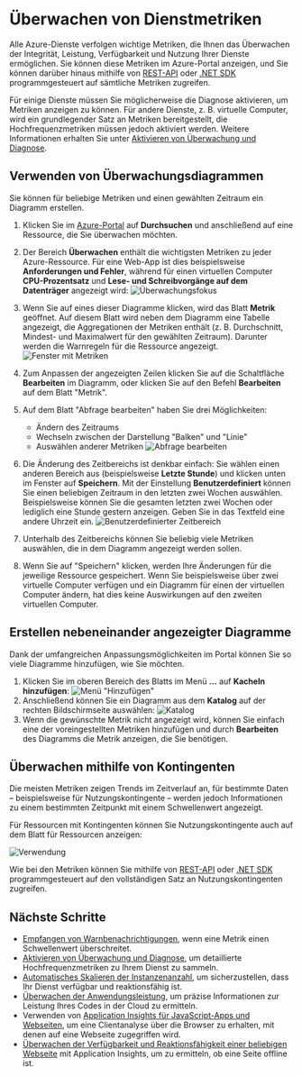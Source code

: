<properties 
	pageTitle="Überwachen von Dienstmetriken" 
	description="Erfahren Sie, wie Sie Überwachungsdiagramme in Azure anpassen." 
	authors="stepsic-microsoft-com" 
	manager="ronmart" 
	editor="" 
	services="azure-portal"
documentationCenter=""/>

<tags 
	ms.service="azure-portal" 
	ms.workload="na" 
	ms.tgt_pltfrm="na" 
	ms.devlang="na" 
	ms.topic="article" 
	ms.date="04/28/2015" 
	ms.author="stepsic"/>

# Überwachen von Dienstmetriken

Alle Azure-Dienste verfolgen wichtige Metriken, die Ihnen das Überwachen der Integrität, Leistung, Verfügbarkeit und Nutzung Ihrer Dienste ermöglichen. Sie können diese Metriken im Azure-Portal anzeigen, und Sie können darüber hinaus mithilfe von [REST-API](https://msdn.microsoft.com/library/azure/dn931930.aspx) oder [.NET SDK](https://www.nuget.org/packages/Microsoft.Azure.Insights/) programmgesteuert auf sämtliche Metriken zugreifen.

Für einige Dienste müssen Sie möglicherweise die Diagnose aktivieren, um Metriken anzeigen zu können. Für andere Dienste, z. B. virtuelle Computer, wird ein grundlegender Satz an Metriken bereitgestellt, die Hochfrequenzmetriken müssen jedoch aktiviert werden. Weitere Informationen erhalten Sie unter [Aktivieren von Überwachung und Diagnose](insights-how-to-use-diagnostics.md).

## Verwenden von Überwachungsdiagrammen 

Sie können für beliebige Metriken und einen gewählten Zeitraum ein Diagramm erstellen.

1. Klicken Sie im [Azure-Portal](https://portal.azure.com/) auf **Durchsuchen** und anschließend auf eine Ressource, die Sie überwachen möchten.

2. Der Bereich **Überwachen** enthält die wichtigsten Metriken zu jeder Azure-Ressource. Für eine Web-App ist dies beispielsweise **Anforderungen und Fehler**, während für einen virtuellen Computer **CPU-Prozentsatz** und **Lese- und Schreibvorgänge auf dem Datenträger** angezeigt wird: ![Überwachungsfokus](./media/insights-how-to-customize-monitoring/Insights_MonitoringChart.png)

3. Wenn Sie auf eines dieser Diagramme klicken, wird das Blatt **Metrik** geöffnet. Auf diesem Blatt wird neben dem Diagramm eine Tabelle angezeigt, die Aggregationen der Metriken enthält (z. B. Durchschnitt, Mindest- und Maximalwert für den gewählten Zeitraum). Darunter werden die Warnregeln für die Ressource angezeigt. ![Fenster mit Metriken](./media/insights-how-to-customize-monitoring/Insights_MetricBlade.png)

4. Zum Anpassen der angezeigten Zeilen klicken Sie auf die Schaltfläche **Bearbeiten** im Diagramm, oder klicken Sie auf den Befehl **Bearbeiten** auf dem Blatt "Metrik".

5. Auf dem Blatt "Abfrage bearbeiten" haben Sie drei Möglichkeiten:
    - Ändern des Zeitraums
    - Wechseln zwischen der Darstellung "Balken" und "Linie"
    - Auswählen anderer Metriken ![Abfrage bearbeiten](./media/insights-how-to-customize-monitoring/Insights_EditQuery.png)

6. Die Änderung des Zeitbereichs ist denkbar einfach: Sie wählen einen anderen Bereich aus (beispielsweise **Letzte Stunde**) und klicken unten im Fenster auf **Speichern**. Mit der Einstellung **Benutzerdefiniert** können Sie einen beliebigen Zeitraum in den letzten zwei Wochen auswählen. Beispielsweise können Sie die gesamten letzten zwei Wochen oder lediglich eine Stunde gestern anzeigen. Geben Sie in das Textfeld eine andere Uhrzeit ein. ![Benutzerdefinierter Zeitbereich](./media/insights-how-to-customize-monitoring/Insights_CustomTime.png)

7. Unterhalb des Zeitbereichs können Sie beliebig viele Metriken auswählen, die in dem Diagramm angezeigt werden sollen.

8. Wenn Sie auf "Speichern" klicken, werden Ihre Änderungen für die jeweilige Ressource gespeichert. Wenn Sie beispielsweise über zwei virtuelle Computer verfügen und ein Diagramm für einen der virtuellen Computer ändern, hat dies keine Auswirkungen auf den zweiten virtuellen Computer.

## Erstellen nebeneinander angezeigter Diagramme

Dank der umfangreichen Anpassungsmöglichkeiten im Portal können Sie so viele Diagramme hinzufügen, wie Sie möchten.

1. Klicken Sie im oberen Bereich des Blatts im Menü **...** auf **Kacheln hinzufügen**: ![Menü "Hinzufügen"  
](./media/insights-how-to-customize-monitoring/Insights_AddMenu.png)
2. Anschließend können Sie ein Diagramm aus dem **Katalog** auf der rechten Bildschirmseite auswählen: ![Katalog](./media/insights-how-to-customize-monitoring/Insights_Gallery.png)
3. Wenn die gewünschte Metrik nicht angezeigt wird, können Sie einfach eine der voreingestellten Metriken hinzufügen und durch **Bearbeiten** des Diagramms die Metrik anzeigen, die Sie benötigen. 

## Überwachen mithilfe von Kontingenten

Die meisten Metriken zeigen Trends im Zeitverlauf an, für bestimmte Daten – beispielsweise für Nutzungskontingente – werden jedoch Informationen zu einem bestimmten Zeitpunkt mit einem Schwellenwert angezeigt.

Für Ressourcen mit Kontingenten können Sie Nutzungskontingente auch auf dem Blatt für Ressourcen anzeigen:

![Verwendung](./media/insights-how-to-customize-monitoring/Insights_UsageChart.png)

Wie bei den Metriken können Sie mithilfe von [REST-API](https://msdn.microsoft.com/library/azure/dn931963.aspx) oder [.NET SDK](https://www.nuget.org/packages/Microsoft.Azure.Insights/) programmgesteuert auf den vollständigen Satz an Nutzungskontingenten zugreifen.

## Nächste Schritte

* [Empfangen von Warnbenachrichtigungen](insights-receive-alert-notifications.md), wenn eine Metrik einen Schwellenwert überschreitet.
* [Aktivieren von Überwachung und Diagnose](insights-how-to-use-diagnostics.md), um detaillierte Hochfrequenzmetriken zu Ihrem Dienst zu sammeln.
* [Automatisches Skalieren der Instanzenanzahl](insights-how-to-scale.md), um sicherzustellen, dass Ihr Dienst verfügbar und reaktionsfähig ist.
* [Überwachen der Anwendungsleistung](insights-perf-analytics.md), um präzise Informationen zur Leistung Ihres Codes in der Cloud zu ermitteln.
* Verwenden von [Application Insights für JavaScript-Apps und Webseiten](../app-insights-web-track-usage.md), um eine Clientanalyse über die Browser zu erhalten, mit denen auf eine Webseite zugegriffen wird.
* [Überwachen der Verfügbarkeit und Reaktionsfähigkeit einer beliebigen Webseite](../app-insights-monitor-web-app-availability.md) mit Application Insights, um zu ermitteln, ob eine Seite offline ist.
 

<!---HONumber=July15_HO4-->